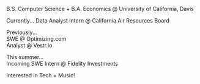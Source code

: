 B.S. Computer Science + B.A. Economics @ University of California, Davis

Currently...
Data Analyst Intern @ California Air Resources Board

Previously...
<br/>SWE @ Optimizing.com
<br/>Analyst @ Vestr.io

This summer...
<br/>Incoming SWE Intern @ Fidelity Investments

Interested in Tech + Music!
